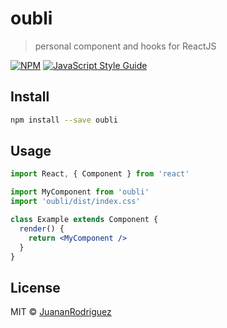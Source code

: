 # oubli

> personal component and hooks for ReactJS

[![NPM](https://img.shields.io/npm/v/oubli.svg)](https://www.npmjs.com/package/oubli) [![JavaScript Style Guide](https://img.shields.io/badge/code_style-standard-brightgreen.svg)](https://standardjs.com)

## Install

```bash
npm install --save oubli
```

## Usage

```jsx
import React, { Component } from 'react'

import MyComponent from 'oubli'
import 'oubli/dist/index.css'

class Example extends Component {
  render() {
    return <MyComponent />
  }
}
```

## License

MIT © [JuananRodriguez](https://github.com/JuananRodriguez)
